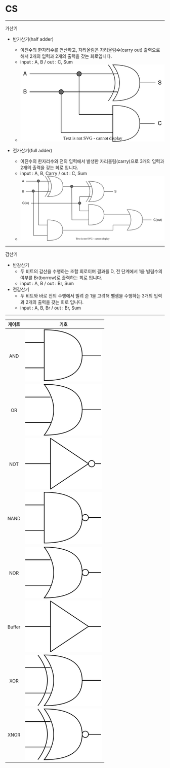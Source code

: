 # CS

- - - - -

가산기
- 반가산기(half adder)
  - 이진수의 한자리수를 연산하고, 자리올림은 자리올림수(carry out) 출력으로 해서 2개의 입력과 2개의 출력을 갖는 회로입니다.
  - input : A, B / out : C, Sum
  - ![](./resource/half_adder.svg)

- 전가산기(full adder)
  - 이진수의 한자리수와 전의 입력에서 발생한 자리올림(carry)으로 3개의 입력과 2개의 출력을 갖는 회로 입니다.
  - input : A, B, Carry / out : C, Sum
  - ![](./resource/full_adder.svg)
- - - - -

감산기
  - 반감산기
    - 두 비트의 감산을 수행하는 조합 회로이며 결과를 D, 전 단계에서 1을 빌림수의 여부를 Br(borrow)로 출력하는 회로 입니다.
    - input : A, B / out : Br, Sum
  - 전감산기
    - 두 비트와 바로 전의 수행에서 빌려 준 1을 고려해 뺄셈을 수행하는 3개의 입력과 2개의 출력을 갖는 회로 입니다.
    - input : A, B, Br / out : Br, Sum

- - - - -

|게이트|기호|
|:---:|:---:|
|AND|![](./resource/and_gate.svg)|
|OR|![](./resource/or_gate.svg)|
|NOT|![](./resource/not_gate.svg)|
|NAND|![](./resource/nand_gate.svg)|
|NOR|![](./resource/nor_gate.svg)|
|Buffer|![](./resource/buffer_gate.svg)|
|XOR|![](./resource/xor_gate.svg)|
|XNOR|![](./resource/xnor_gate.svg)|